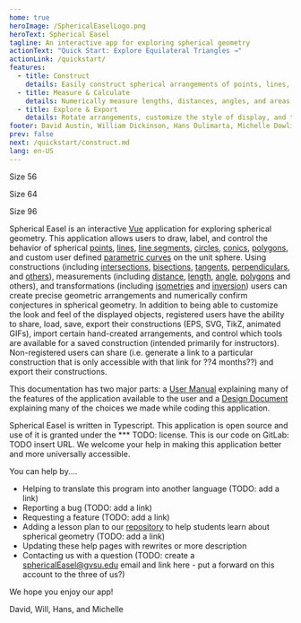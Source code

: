 ```yaml
---
home: true
heroImage: /SphericalEaselLogo.png
heroText: Spherical Easel
tagline: An interactive app for exploring spherical geometry
actionText: "Quick Start: Explore Equilateral Triangles →"
actionLink: /quickstart/
features:
  - title: Construct
    details: Easily construct spherical arrangements of points, lines, circles, and conics using tangents, bisections, and more.
  - title: Measure & Calculate
    details: Numerically measure lengths, distances, angles, and areas. Create user defined calculations to explore spherical geometry conjectures.
  - title: Explore & Export
    details: Rotate arrangements, customize the style of display, and then save, load, share, and export your creations to TikZ, SVG, and more.
footer: David Austin, William Dickinson, Hans Dulimarta, Michelle Dowling. License agreements [CC-BY-NC-SA](https://creativecommons.org/licenses/by-nc-sa/4.0/) | Copyright © 2002 - present
prev: false
next: /quickstart/construct.md
lang: en-US
---
```



Size 56
<IconBase icon-size="56" icon-name="line" /> 

Size 64
<IconBase icon-size="64" icon-name="line" /> 

Size 96
<IconBase icon-size="96" icon-name="line" /> 

Spherical Easel is an interactive [Vue](https://vuejs.org/) application for exploring spherical geometry. This application allows users to draw, label, and control the behavior of spherical [points](/tools/basic.html#point), [lines](/tools/basic.html#line), [line segments](/tools/basic.html#line-segment), [circles](/tools/basic.html#circle), [conics](/tools/conic.html), [polygons](/tools/basic.html#polygon), and custom user defined [parametric curves](/tools/advanced.html#parametric-curve-user-defined) on the unit sphere. Using constructions (including [intersections](/tools/construction.html#intersection), [bisections](/tools/construction.html#angle-bisector), [tangents](/tools/construction.html#tangent), [perpendiculars](/tools/construction.html#perpendicular), and [others](/tools/construction.html)), measurements (including [distance](/tools/measurement.html#disance), [length](/tools/measurement.html#length), [angle](/tools/measurement.html#angle), [polygons](/tools/measurement.html#polygon) and others), and transformations (including [isometries](/tools/transformation.html) and [inversion](/tools/transformation.html#create-inversion)) users can create precise geometric arrangements and numerically confirm conjectures in spherical geometry. In addition to being able to customize the look and feel of the displayed objects, registered users have the ability to share, load, save, export their constructions (EPS, SVG, TikZ, animated GIFs), import certain hand-created arrangements, and control which tools are available for a saved construction (intended primarily for instructors). Non-registered users can share (i.e. generate a link to a particular construction that is only accessible with that link for ??4 months??) and export their constructions.

This documentation has two major parts: a [User Manual](userguide/index.md) explaining many of the features of the application available to the user and a [Design Document](design/index.md) explaining many of the choices we made while coding this application.

Spherical Easel is written in Typescript. This application is open source and use of it is granted under the \*\*\* TODO: license. This is our code on GitLab: TODO insert URL. We welcome your help in making this application better and more universally accessible.

You can help by....

- Helping to translate this program into another language (TODO: add a link)
- Reporting a bug (TODO: add a link)
- Requesting a feature (TODO: add a link)
- Adding a lesson plan to our [repository](lessonplans/) to help students learn about spherical geometry (TODO: add a link)
- Updating these help pages with rewrites or more description
- Contacting us with a question (TODO: create a sphericalEasel@gvsu.edu email and link here - put a forward on this account to the three of us?)

We hope you enjoy our app!

David, Will, Hans, and Michelle
